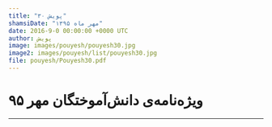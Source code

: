 ```yaml
---
title: "پویش ۳۰"
shamsiDate: "مهر ماه ۱۳۹۵"
date: 2016-9-0 00:00:00 +0000 UTC
author: پویش
image: images/pouyesh/pouyesh30.jpg
image2: images/pouyesh/list/pouyesh30.jpg
file: pouyesh/Pouyesh30.pdf
---
```


ویژه‌نامه‌ی دانش‌آموختگان مهر ۹۵
==========

----
